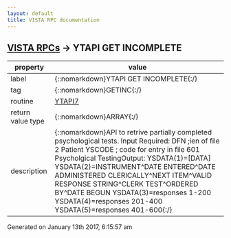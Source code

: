 ```yaml
---
layout: default
title: VISTA RPC documentation
---
```




## [VISTA RPCs](TableOfContent.md) &#8594; YTAPI GET INCOMPLETE 

 property | value 
--- | --- 
 label | {::nomarkdown}YTAPI GET INCOMPLETE{:/}
 tag | {::nomarkdown}GETINC{:/}
 routine | [YTAPI7](http://code.osehra.org/dox/Routine_YTAPI7_source.html)
 return value type | {::nomarkdown}ARRAY{:/}
 description | {::nomarkdown}API to retrive partially completed psychological tests. Input Required: DFN ;ien of file 2 Patient                YSCODE ; code for entry in file 601 Psycholgical TestingOutput:        YSDATA(1)=[DATA]        YSDATA(2)=INSTRUMENT^DATE ENTERED^DATE ADMINISTERED CLERICALLY^NEXT ITEM^VALID RESPONSE STRING^CLERK TEST^ORDERED BY^DATE BEGUN        YSDATA(3)=responses 1-200        YSDATA(4)=responses 201-400        YSDATA(5)=responses 401-600{:/}




 Generated on January 13th 2017, 6:15:57 am